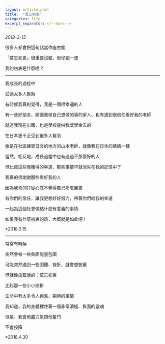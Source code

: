 ```yaml
---
layout: article_post
title:  "莫忘初衷"
categories: life
excerpt_separator: <!--more-->
---
```


*2018-3-15*

很多人都會把這句話當作座右銘

「莫忘初衷」很重要沒錯，但仔細一想

我的初衷是什麼呢？

<!--more-->

---

我成長的過程中

受過太多人幫助

有時候我真的覺得，我是一個很幸運的人

有一些好朋友、總讓我做自己想做的事的家人、也有遇到很信任看好我的老師

就連我現在出國，也是學校提供我獎學金去的

在日本更不乏受到很多人幫助

像是在社區練習日文的地方的山本老師，就像我在日本的媽媽一樣

當然，相反地，成長過程中也有遇過不那麼好的人

但比起這些我獲得的幸運，那些事情早就消失在我的記憶中了

我真的很謝謝那些看好我的人

因為我真的打從心底不覺得自己那麼厲害

有你們的信任，讓我更想好好努力，帶著你們給我的幸運

一起為這個社會做點什麼有意義的事情

如果我有什麼初衷的話，大概就是如此吧！

*2018.3.15

---

常常有時候

突然會被一些負面能量包圍

可能突然遇到一些困難、挫折，就會想放棄

但就像這篇說的：莫忘初衷

比起那一些小小挫折

生命中有太多令人興奮、期待的事情

我知道，我的身體裡住著一個非常消極、負面的靈魂

但是，我會用盡力氣跟他奮鬥

不會投降

*2018.4.30
































